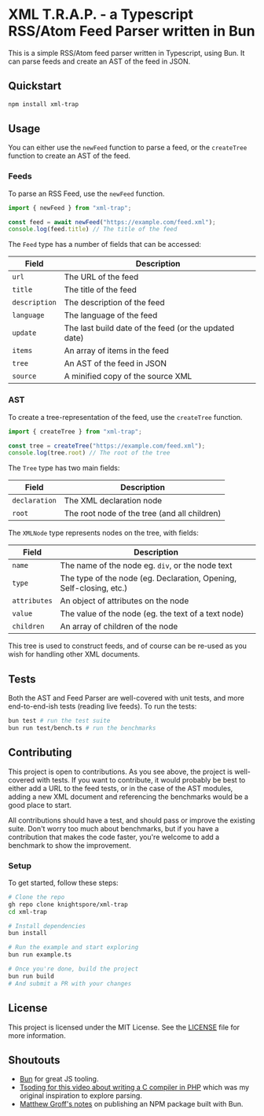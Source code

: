 # XML T.R.A.P. - a Typescript RSS/Atom Feed Parser written in Bun

This is a simple RSS/Atom feed parser written in Typescript, using Bun. It can parse feeds and create an AST of the feed in JSON. 

## Quickstart

```bash
npm install xml-trap 
```

## Usage

You can either use the `newFeed` function to parse a feed, or the `createTree` function to create an AST of the feed.

### Feeds

To parse an RSS Feed, use the `newFeed` function.

```typescript
import { newFeed } from "xml-trap";

const feed = await newFeed("https://example.com/feed.xml");
console.log(feed.title) // The title of the feed
```

The `Feed` type has a number of fields that can be accessed:

| Field | Description |
| --- | --- |
| `url` | The URL of the feed |
| `title` | The title of the feed |
| `description` | The description of the feed |
| `language` | The language of the feed |
| `update` | The last build date of the feed (or the updated date) |
| `items` | An array of items in the feed |
| `tree` | An AST of the feed in JSON |
| `source` | A minified copy of the source XML |

### AST

To create a tree-representation of the feed, use the `createTree` function.

```typescript
import { createTree } from "xml-trap";

const tree = createTree("https://example.com/feed.xml");
console.log(tree.root) // The root of the tree
```

The `Tree` type has two main fields: 

| Field | Description |
| --- | --- |
| `declaration` | The XML declaration node |
| `root` | The root node of the tree (and all children) |

The `XMLNode` type represents nodes on the tree, with fields:

| Field | Description |
| --- | --- |
| `name` | The name of the node eg. `div`, or the node text |
| `type` | The type of the node (eg. Declaration, Opening, Self-closing, etc.) |
| `attributes` | An object of attributes on the node |
| `value` | The value of the node (eg. the text of a text node) |
| `children` | An array of children of the node |

This tree is used to construct feeds, and of course can be re-used as you wish for handling other XML documents.

## Tests

Both the AST and Feed Parser are well-covered with unit tests, and more end-to-end-ish tests (reading live feeds). To run the tests:

```bash
bun test # run the test suite
bun run test/bench.ts # run the benchmarks
```

## Contributing

This project is open to contributions. As you see above, the project is well-covered with tests. If you want to contribute, it would probably be best to either add a URL to the feed tests, or in the case of the AST modules, adding a new XML document and referencing the benchmarks would be a good place to start.

All contributions should have a test, and should pass or improve the existing suite. Don't worry too much about benchmarks, but if you have a contribution that makes the code faster, you're welcome to add a benchmark to show the improvement.

### Setup

To get started, follow these steps:

```bash
# Clone the repo
gh repo clone knightspore/xml-trap
cd xml-trap 

# Install dependencies
bun install

# Run the example and start exploring
bun run example.ts

# Once you're done, build the project
bun run build
# And submit a PR with your changes
```

## License

This project is licensed under the MIT License. See the [LICENSE](https://github.com/knightspore/xml-trap/blob/main/LICENSE.md) file for more information.

## Shoutouts
- [Bun](https://github.com/oven-sh/bun) for great JS tooling. 
- [Tsoding for this video about writing a C compiler in PHP](https://www.youtube.com/watch?v=Yi6NxMxCFY8&pp=ygUOYyBjb21waWxlciBwaHA%3D) which was my original inspiration to explore parsing. 
- [Matthew Groff's notes](https://groff.dev/blog/function-agents) on publishing an NPM package built with Bun.

